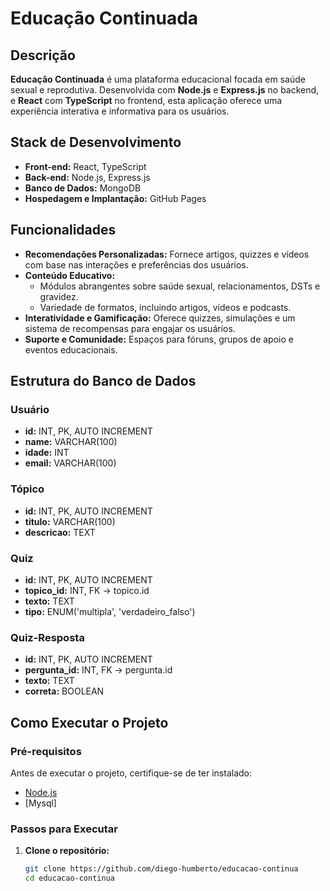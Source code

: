 # Educação Continuada

## Descrição
**Educação Continuada** é uma plataforma educacional focada em saúde sexual e reprodutiva. Desenvolvida com **Node.js** e **Express.js** no backend, e **React** com **TypeScript** no frontend, esta aplicação oferece uma experiência interativa e informativa para os usuários.

## Stack de Desenvolvimento
- **Front-end:** React, TypeScript
- **Back-end:** Node.js, Express.js
- **Banco de Dados:** MongoDB
- **Hospedagem e Implantação:** GitHub Pages

## Funcionalidades
- **Recomendações Personalizadas:** Fornece artigos, quizzes e vídeos com base nas interações e preferências dos usuários.
- **Conteúdo Educativo:** 
  - Módulos abrangentes sobre saúde sexual, relacionamentos, DSTs e gravidez.
  - Variedade de formatos, incluindo artigos, vídeos e podcasts.
- **Interatividade e Gamificação:** Oferece quizzes, simulações e um sistema de recompensas para engajar os usuários.
- **Suporte e Comunidade:** Espaços para fóruns, grupos de apoio e eventos educacionais.

## Estrutura do Banco de Dados
### Usuário
- **id:** INT, PK, AUTO INCREMENT
- **name:** VARCHAR(100)
- **idade:** INT
- **email:** VARCHAR(100)

### Tópico
- **id:** INT, PK, AUTO INCREMENT
- **titulo:** VARCHAR(100)
- **descricao:** TEXT

### Quiz
- **id:** INT, PK, AUTO INCREMENT
- **topico_id:** INT, FK -> topico.id
- **texto:** TEXT
- **tipo:** ENUM('multipla', 'verdadeiro_falso')

### Quiz-Resposta
- **id:** INT, PK, AUTO INCREMENT
- **pergunta_id:** INT, FK -> pergunta.id
- **texto:** TEXT
- **correta:** BOOLEAN

## Como Executar o Projeto

### Pré-requisitos
Antes de executar o projeto, certifique-se de ter instalado:
- [Node.js](https://nodejs.org/)
- [Mysql]

### Passos para Executar
1. **Clone o repositório:**
   ```bash
   git clone https://github.com/diego-humberto/educacao-continua
   cd educacao-continua
